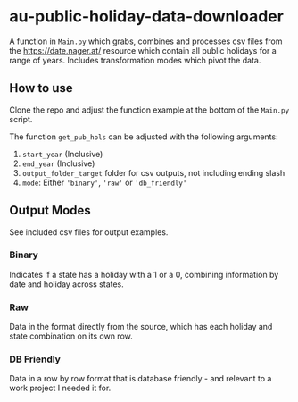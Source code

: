 # au-public-holiday-data-downloader
A function in `Main.py` which grabs, combines and processes csv files from the https://date.nager.at/ resource which contain all public holidays for a range of years. Includes transformation modes which pivot the data.

## How to use

Clone the repo and adjust the function example at the bottom of the `Main.py` script.

The function `get_pub_hols` can be adjusted with the following arguments:
1. `start_year` (Inclusive)
2. `end_year` (Inclusive)
3. `output_folder_target` folder for csv outputs, not including ending slash
4. `mode`: Either `'binary'`, `'raw'` or `'db_friendly'`

## Output Modes

See included csv files for output examples.

### Binary

Indicates if a state has a holiday with a 1 or a 0, combining information by date and holiday across states.

### Raw

Data in the format directly from the source, which has each holiday and state combination on its own row.

### DB Friendly

Data in a row by row format that is database friendly - and relevant to a work project I needed it for.
